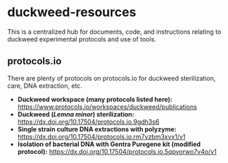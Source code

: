 # duckweed-resources

This is a centralized hub for documents, code, and instructions relating to duckweed experimental protocols and use of tools.

## protocols.io

There are plenty of protocols on protocols.io for duckweed sterilization, care, DNA extraction, etc.

-   **Duckweed workspace (many protocols listed here):** <https://www.protocols.io/workspaces/duckweed/publications>
-   **Duckweed (*Lemna minor*) sterilization:** <https://dx.doi.org/10.17504/protocols.io.9gdh3s6>
-   **Single strain culture DNA extractions with polyzyme:** <https://dx.doi.org/10.17504/protocols.io.rm7vzbm3xvx1/v1>
-   **Isolation of bacterial DNA with Gentra Puregene kit (modified protocol):** <https://dx.doi.org/10.17504/protocols.io.5qpvorwo7v4o/v1>
